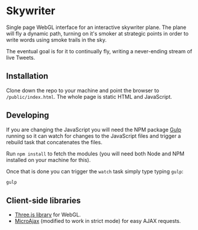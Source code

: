 # Skywriter

Single page WebGL interface for an interactive skywriter plane. The plane will fly a dynamic path, turning on it's smoker at strategic points in order to write words using smoke trails in the sky.

The eventual goal is for it to continually fly, writing a never-ending stream of live Tweets.

## Installation

Clone down the repo to your machine and point the browser to `/public/index.html`. The whole page is static HTML and JavaScript.

## Developing

If you are changing the JavaScript you will need the NPM package [Gulp](https://www.npmjs.com/package/gulp) running so it can watch for changes to the JavaScript files and trigger a rebuild task that concatenates the files.

Run `npm install` to fetch the modules (you will need both Node and NPM installed on your machine for this).

Once that is done you can trigger the `watch` task simply type typing `gulp`:

```bash
gulp
``` 

## Client-side libraries

 - [Three.js library](http://threejs.org) for WebGL.
 - [MicroAjax](https://code.google.com/archive/p/microajax/) (modified to work in strict mode) for easy AJAX requests. 

